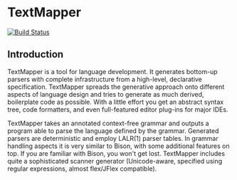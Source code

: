 # TextMapper

[![Build Status](https://github.com/inspirer/textmapper/actions/workflows/go.yml/badge.svg)](https://github.com/inspirer/textmapper/actions/workflows/go.yml)

## Introduction

TextMapper is a tool for language development. It generates bottom-up parsers with complete infrastructure from a high-level, declarative specification. TextMapper spreads the generative approach onto different aspects of language design and tries to generate as much derived, boilerplate code as possible. With a little effort you get an abstract syntax tree, code formatters, and even full-featured editor plug-ins for major IDEs.

TextMapper takes an annotated context-free grammar and outputs a program able to parse the language defined by the grammar. Generated parsers are deterministic and employ LALR(1) parser tables. In grammar handling aspects it is very similar to Bison, with some additional features on top. If you are familiar with Bison, you won't get lost. TextMapper includes quite a sophisticated scanner generator (Unicode-aware, specified using regular expressions, almost flex/JFlex compatible).
